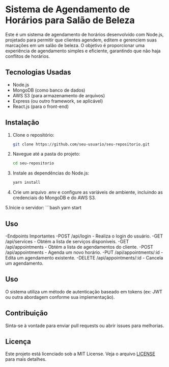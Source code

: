 # Sistema de Agendamento de Horários para Salão de Beleza

Este é um sistema de agendamento de horários desenvolvido com Node.js, projetado para permitir que clientes agendem, editem e gerenciem suas marcações em um salão de beleza. O objetivo é proporcionar uma experiência de agendamento simples e eficiente, garantindo que não haja conflitos de horários.

## Tecnologias Usadas

- Node.js
- MongoDB (como banco de dados)
- AWS S3 (para armazenamento de arquivos)
- Express (ou outro framework, se aplicável)
- React.js (para o front-end)

## Instalação

1. Clone o repositório:
   ```bash
   git clone https://github.com/seu-usuario/seu-repositorio.git

2. Navegue até a pasta do projeto:
   ```bash
   cd seu-repositorio

3. Instale as dependências do Node.js:
    ```bash
    yarn install

4. Crie um arquivo .env e configure as variáveis de ambiente, incluindo as credenciais do MongoDB e do AWS S3.

5.Inicie o servidor:
    ```bash
    yarn start


## Uso
-Endpoints Importantes
-POST /api/login - Realiza o login do usuário.
-GET /api/services - Obtém a lista de serviços disponíveis.
-GET /api/appointments - Obtém a lista de agendamentos do cliente.
-POST /api/appointments - Agenda um novo horário.
-PUT /api/appointments/:id - Edita um agendamento existente.
-DELETE /api/appointments/:id - Cancela um agendamento.


## Uso
O sistema utiliza um método de autenticação baseado em tokens (ex: JWT ou outra abordagem conforme sua implementação).

## Contribuição
Sinta-se à vontade para enviar pull requests ou abrir issues para melhorias.

## Licença

Este projeto está licenciado sob a MIT License. Veja o arquivo [LICENSE](LICENSE) para mais detalhes.
